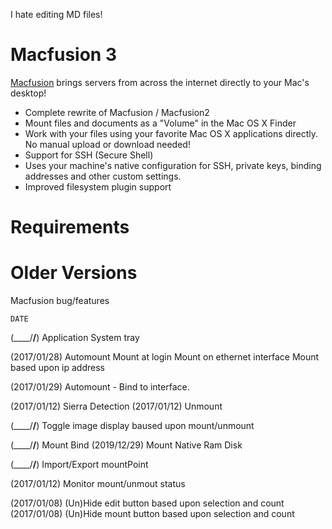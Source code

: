 I hate editing MD files!

Macfusion 3
===========

[Macfusion][] brings servers from across the internet directly to your Mac's desktop!


- Complete rewrite of Macfusion / Macfusion2 
- Mount files and documents as a "Volume" in the Mac OS X Finder
- Work with your files using your favorite Mac OS X applications directly. No manual upload or download needed!
- Support for SSH (Secure Shell)
- Uses your machine's native configuration for SSH, private keys, binding addresses and other custom settings.
- Improved filesystem plugin support

Requirements
============
[KVO-Blocks]:https://github.com/sleroux/KVO-Blocks
[Fuse for OSX]:https://osxfuse.github.io/
[SSHFS]:https://github.com/mischievous/sshfs


Older Versions
==============
[Macfusion]:http://macfusionapp.org/
[Macfusion2]:https://github.com/mgorbach/macfusion2



Macfusion bug/features


    DATE
(____/__/__)            Application System tray

(2017/01/28)            Automount
                            Mount at login
                            Mount on ethernet interface
                            Mount based upon ip address

(2017/01/29)            Automount - Bind to interface.

(2017/01/12)            Sierra Detection
(2017/01/12)            Unmount

(____/__/__)            Toggle image display baused upon mount/unmount

(____/__/__)            Mount Bind
(2019/12/29)            Mount Native Ram Disk

(____/__/__)            Import/Export mountPoint

(2017/01/12)            Monitor mount/unmout status

(2017/01/08)            (Un)Hide edit  button based upon selection and count
(2017/01/08)            (Un)Hide mount button based upon selection and count
